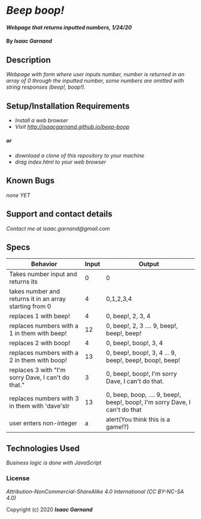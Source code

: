 # _Beep boop!_

#### _Webpage that returns inputted numbers, 1/24/20_

#### By _**Isaac Garnand**_

## Description

_Webpage with form where user inputs number, number is returned in an array of 0 through the inputted number, some numbers are omitted with string responses (beep!, boop!)._

## Setup/Installation Requirements

* _Install a web browser_
* _Visit http://isaacgarnand.github.io/beep-boop_
##### _or_
* _download a clone of this repository to your machine_
* _drag index.html to your web browser_

## Known Bugs

_none YET_

## Support and contact details

_Contact me at isaac.garnand@gmail.com_

## Specs

Behavior | Input | Output
--- | ---| ---
Takes number input and returns its | 0 | 0
takes number and returns it in an array starting from 0 | 4 | 0,1,2,3,4
replaces 1 with beep! | 4 | 0, beep!, 2, 3, 4
replaces numbers with a 1 in them with beep! | 12 | 0, beep!, 2, 3 .... 9, beep!, beep!, beep!
replaces 2 with boop! | 4 | 0, beep!, boop!, 3, 4
replaces numbers with a 2 in them with boop! | 13 | 0, beep!, boop!, 3, 4 ... 9, beep!, beep!, boop!, beep!
replaces 3 with "I'm sorry Dave, I can't do that." | 3 | 0, beep!, boop!, I'm sorry Dave, I can't do that.
replaces numbers with 3 in them with 'dave'str | 13 | 0, beep, boop, .... 9, beep!, beep!, boop!, I'm sorry Dave, I can't do that
user enters non-integer | a | alert\(You think this is a game!?\)

## Technologies Used

_Business logic is done with JavaScript_

### License

*Attribution-NonCommercial-ShareAlike 4.0 International (CC BY-NC-SA 4.0)*

Copyright (c) 2020 **_Isaac Garnand_**